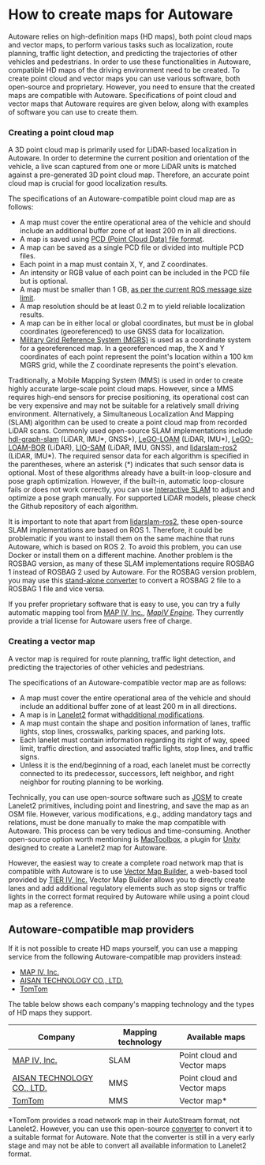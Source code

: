 # How to create maps for Autoware

Autoware relies on high-definition maps (HD maps), both point cloud maps and vector maps, to perform various tasks such as localization, route planning, traffic light detection, and predicting the trajectories of other vehicles and pedestrians. In order to use these functionalities in Autoware, compatible HD maps of the driving environment need to be created.
To create point cloud and vector maps you can use various software, both open-source and proprietary. However, you need to ensure that the created maps are compatible with Autoware. Specifications of point cloud and vector maps that Autoware requires are given below, along with examples of software you can use to create them.

### Creating a point cloud map

A 3D point cloud map is primarily used for LiDAR-based localization in Autoware. In order to determine the current position and orientation of the vehicle, a live scan captured from one or more LiDAR units is matched against a pre-generated 3D point cloud map. Therefore, an accurate point cloud map is crucial for good localization results.

The specifications of an Autoware-compatible point cloud map are as follows:

- A map must cover the entire operational area of the vehicle and should include an additional buffer zone of at least 200 m in all directions.
- A map is saved using [PCD (Point Cloud Data) file format](https://pointclouds.org/documentation/tutorials/pcd_file_format.html).
- A map can be saved as a single PCD file or divided into multiple PCD files.
- Each point in a map must contain X, Y, and Z coordinates.
- An intensity or RGB value of each point can be included in the PCD file but is optional.
- A map must be smaller than 1 GB, [as per the current ROS message size limit](https://github.com/ros/ros_comm/issues/902).
- A map resolution should be at least 0.2 m to yield reliable localization results.
- A map can be in either local or global coordinates, but must be in global coordinates (georeferenced) to use GNSS data for localization.
- [Military Grid Reference System (MGRS)](https://en.wikipedia.org/wiki/Military_Grid_Reference_System) is used as a coordinate system for a georeferenced map. In a georeferenced map, the X and Y coordinates of each point represent the point's location within a 100 km MGRS grid, while the Z coordinate represents the point's elevation.

Traditionally, a Mobile Mapping System (MMS) is used in order to create highly accurate large-scale point cloud maps. However, since a MMS requires high-end sensors for precise positioning, its operational cost can be very expensive and may not be suitable for a relatively small driving environment. Alternatively, a Simultaneous Localization And Mapping (SLAM) algorithm can be used to create a point cloud map from recorded LiDAR scans. Commonly used open-source SLAM implementations include [hdl-graph-slam](https://github.com/koide3/hdl_graph_slam) (LiDAR, IMU\*, GNSS\*), [LeGO-LOAM](https://github.com/facontidavide/LeGO-LOAM-BOR) (LiDAR, IMU\*), [LeGO-LOAM-BOR](https://github.com/RobustFieldAutonomyLab/LeGO-LOAM) (LiDAR), [LIO-SAM](https://github.com/TixiaoShan/LIO-SAM) (LiDAR, IMU, GNSS), and [lidarslam-ros2](https://github.com/rsasaki0109/lidarslam_ros2) (LiDAR, IMU\*). The required sensor data for each algorithm is specified in the parentheses, where an asterisk (\*) indicates that such sensor data is optional. Most of these algorithms already have a built-in loop-closure and pose graph optimization. However, if the built-in, automatic loop-closure fails or does not work correctly, you can use [Interactive SLAM](https://github.com/SMRT-AIST/interactive_slam) to adjust and optimize a pose graph manually. For supported LiDAR models, please check the Github repository of each algorithm.

It is important to note that apart from [lidarslam-ros2](https://github.com/rsasaki0109/lidarslam_ros2), these open-source SLAM implementations are based on ROS 1. Therefore, it could be problematic if you want to install them on the same machine that runs Autoware, which is based on ROS 2. To avoid this problem, you can use Docker or install them on a different machine. Another problem is the ROSBAG version, as many of these SLAM implementations require ROSBAG 1 instead of ROSBAG 2 used by Autoware. For the ROSBAG version problem, you may use this [stand-alone converter](https://gitlab.com/MapIV/rosbags) to convert a ROSBAG 2 file to a ROSBAG 1 file and vice versa.

If you prefer proprietary software that is easy to use, you can try a fully automatic mapping tool from [MAP IV, Inc.](https://www.map4.jp/), [_MapIV Engine_](https://www.map4.jp/map4_engine_en/). They currently provide a trial license for Autoware users free of charge.

### Creating a vector map

A vector map is required for route planning, traffic light detection, and predicting the trajectories of other vehicles and pedestrians.

The specifications of an Autoware-compatible vector map are as follows:

- A map must cover the entire operational area of the vehicle and should include an additional buffer zone of at least 200 m in all directions.
- A map is in [Lanelet2](https://github.com/fzi-forschungszentrum-informatik/Lanelet2) format with[additional modifications](https://github.com/autowarefoundation/autoware.universe/blob/main/map/lanelet2_extension/docs/lanelet2_format_extension.md).
- A map must contain the shape and position information of lanes, traffic lights, stop lines, crosswalks, parking spaces, and parking lots.
- Each lanelet must contain information regarding its right of way, speed limit, traffic direction, and associated traffic lights, stop lines, and traffic signs.
- Unless it is the end/beginning of a road, each lanelet must be correctly connected to its predecessor, successors, left neighbor, and right neighbor for routing planning to be working.

Technically, you can use open-source software such as [JOSM](https://josm.openstreetmap.de/) to create Lanelet2 primitives, including point and linestring, and save the map as an OSM file. However, various modifications, e.g., adding mandatory tags and relations, must be done manually to make the map compatible with Autoware. This process can be very tedious and time-consuming. Another open-source option worth mentioning is [MapToolbox](https://github.com/autocore-ai/MapToolbox), a plugin for [Unity](https://unity.com/) designed to create a Lanelet2 map for Autoware.

However, the easiest way to create a complete road network map that is compatible with Autoware is to use [Vector Map Builder](https://tools.tier4.jp/vector_map_builder/), a web-based tool provided by [TIER IV, Inc.](https://www.tier4.jp/) Vector Map Builder allows you to directly create lanes and add additional regulatory elements such as stop signs or traffic lights in the correct format required by Autoware while using a point cloud map as a reference.

## Autoware-compatible map providers

If it is not possible to create HD maps yourself, you can use a mapping service from the following Autoware-compatible map providers instead:

- [MAP IV, Inc.](https://www.map4.jp/)
- [AISAN TECHNOLOGY CO., LTD.](https://www.aisantec.co.jp/)
- [TomTom](https://www.tomtom.com/)

The table below shows each company's mapping technology and the types of HD maps they support.

| **Company**                                               | **Mapping technology** | **Available maps**          |
| --------------------------------------------------------- | ---------------------- | --------------------------- |
| [MAP IV, Inc.](https://www.map4.jp/)                      | SLAM                   | Point cloud and Vector maps |
| [AISAN TECHNOLOGY CO., LTD.](https://www.aisantec.co.jp/) | MMS                    | Point cloud and Vector maps |
| [TomTom](https://www.tomtom.com/)                         | MMS                    | Vector map\*                |

\*TomTom provides a road network map in their AutoStream format, not Lanelet2. However, you can use this open-source [converter](https://github.com/tomtom-international/AutoStreamForAutoware) to convert it to a suitable format for Autoware. Note that the converter is still in a very early stage and may not be able to convert all available information to Lanelet2 format.
